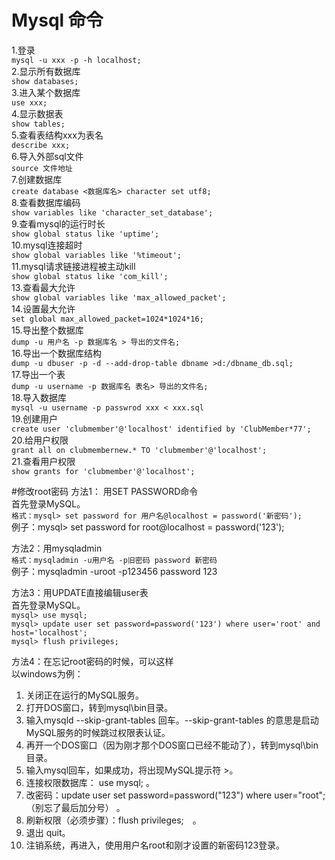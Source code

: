 # Mysql 命令
1.登录  
`mysql -u xxx -p -h localhost;`  
2.显示所有数据库  
`show databases;`  
3.进入某个数据库  
`use xxx;`  
4.显示数据表  
`show tables;`  
5.查看表结构xxx为表名  
`describe xxx;`  
6.导入外部sql文件  
`source 文件地址`  
7.创建数据库  
`create database <数据库名> character set utf8;`  
8.查看数据库编码  
`show variables like 'character_set_database';`  
9.查看mysql的运行时长  
`show global status like 'uptime';`  
10.mysql连接超时  
`show global variables like '%timeout';`  
11.mysql请求链接进程被主动kill  
`show global status like 'com_kill';`  
13.查看最大允许  
`show global variables like 'max_allowed_packet';`  
14.设置最大允许  
`set global max_allowed_packet=1024*1024*16;`  
15.导出整个数据库  
`dump -u 用户名 -p 数据库名 > 导出的文件名;`  
16.导出一个数据库结构  
`dump -u dbuser -p -d --add-drop-table dbname >d:/dbname_db.sql;`  
17.导出一个表  
`dump -u username -p 数据库名 表名> 导出的文件名;`  
18.导入数据库  
`mysql -u username -p passwrod xxx < xxx.sql`  
19.创建用户  
`create user 'clubmember'@'localhost' identified by 'ClubMember*77';`  
20.给用户权限  
`grant all on clubmembernew.* TO 'clubmember'@'localhost';  `  
21.查看用户权限  
`show grants for 'clubmember'@'localhost';  `

#修改root密码
方法1： 用SET PASSWORD命令  
首先登录MySQL。   
`格式：mysql> set password for 用户名@localhost = password('新密码');  `  
例子：mysql> set password for root@localhost = password('123');  

方法2：用mysqladmin  
`格式：mysqladmin -u用户名 -p旧密码 password 新密码  `  
例子：mysqladmin -uroot -p123456 password 123  

方法3：用UPDATE直接编辑user表  
首先登录MySQL。  
`mysql> use mysql;  `  
`mysql> update user set password=password('123') where user='root' and host='localhost'; `    
`mysql> flush privileges;  `  

方法4：在忘记root密码的时候，可以这样  
以windows为例：  
1. 关闭正在运行的MySQL服务。  
2. 打开DOS窗口，转到mysql\bin目录。  
3. 输入mysqld --skip-grant-tables 回车。--skip-grant-tables 的意思是启动MySQL服务的时候跳过权限表认证。  
4. 再开一个DOS窗口（因为刚才那个DOS窗口已经不能动了），转到mysql\bin目录。  
5. 输入mysql回车，如果成功，将出现MySQL提示符 >。  
6. 连接权限数据库： use mysql; 。  
6. 改密码：update user set password=password("123") where user="root";（别忘了最后加分号） 。  
7. 刷新权限（必须步骤）：flush privileges;　。  
8. 退出 quit。  
9. 注销系统，再进入，使用用户名root和刚才设置的新密码123登录。  

